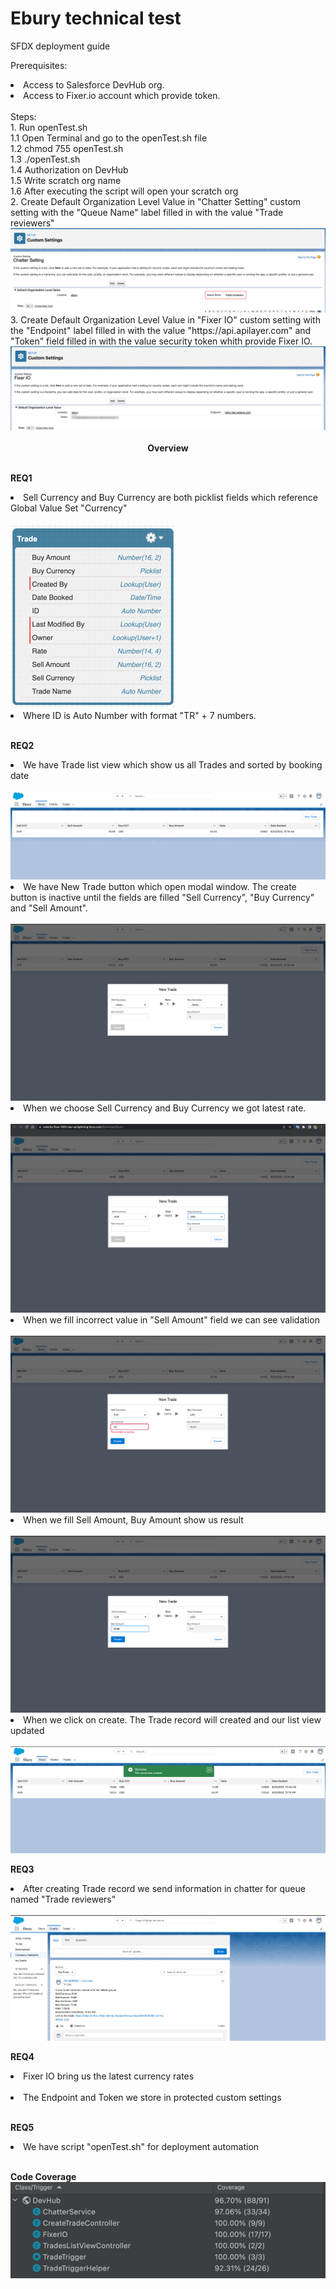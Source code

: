 # Ebury technical test
SFDX deployment guide

Prerequisites:

<li>Access to Salesforce DevHub org.</li>
<li>Access to Fixer.io account which provide token.</li><br/>
Steps:<br/>
1. Run openTest.sh<br/>
1.1 Open Terminal and go to the openTest.sh file<br/>
1.2 chmod 755 openTest.sh<br/>
1.3 ./openTest.sh<br/>
1.4 Authorization on DevHub<br/>
1.5 Write scratch org name<br/>
1.6 After executing the script will open your scratch org<br/>
2. Create Default Organization Level Value in "Chatter Setting" custom setting with the "Queue Name" label filled in with the value "Trade reviewers"
<img src="screenshot/ChatterSetting.png"><br/>
3. Create Default Organization Level Value in "Fixer IO" custom setting with the "Endpoint" label filled in with the value "https://api.apilayer.com" and "Token" field filled in with the value security token whith provide Fixer IO.
<img src="screenshot/FixerIO.png"><br/><br/>

<center><strong>Overview</strong></center><br/>

<strong>REQ1</strong><br/>
<li>Sell Currency and Buy Currency are both picklist fields which reference Global Value Set "Currency"</li><br/>
<img src="screenshot/Model.png"><br/>
<li>Where ID is Auto Number with format "TR" + 7 numbers.</li><br/>

<strong>REQ2</strong><br/>
<li>We have Trade list view which show us all Trades and sorted by booking date</li><br/>
<img src="screenshot/tradeListView.png"><br/>
<li>We have New Trade button which open modal window. The create button is inactive until the fields are filled "Sell Currency", "Buy Currency" and "Sell Amount".</li><br/>
<img src="screenshot/newTradeBlankValues.png"><br/>
<li>When we choose Sell Currency and Buy Currency we got latest rate. </li><br/>
<img src="screenshot/newTradeLatestRate.png"><br/>
<li>When we fill incorrect value in "Sell Amount" field we can see validation</li><br/>
<img src="screenshot/newTradeValidation.png"><br/>
<li>When we fill Sell Amount, Buy Amount show us result</li><br/>
<img src="screenshot/newTradeSellAmount.png"><br/>
<li>When we click on create. The Trade record will created and our list view updated</li><br/>
<img src="screenshot/newTradeSuccess.png"><br/>

<strong>REQ3</strong><br/>
<li>After creating Trade record we send information in chatter for queue named "Trade reviewers"</li><br/>
<img src="screenshot/Chatter.png"><br/>

<strong>REQ4</strong><br/>
<li>Fixer IO bring us the latest currency rates</li><br/>
<li>The Endpoint and Token we store in protected custom settings</li><br/>

<strong>REQ5</strong><br/>
<li>We have script "openTest.sh" for deployment automation</li><br/>


<strong>Code Coverage</strong><br/>
<img src="screenshot/CodeCoverage.png"><br/>